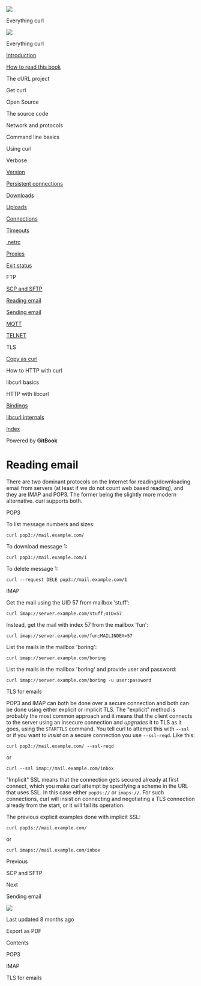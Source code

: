 <a href="../index.html" class="link-a079aa82--primary-53a25e66--logoLink-10d08504"></a>

<img src="https://gblobscdn.gitbook.com/orgs%2F-LxuH0qSm4xO9nWfEBlB%2Favatar.png?alt=media" class="image-67b14f24--avatar-1c1d03ec" />

<span class="text-4505230f--UIH400-4e41e82a--textContentFamily-49a318e1--spaceNameText-677c2969">Everything curl</span>

<a href="../index.html" class="link-a079aa82--primary-53a25e66--logoLink-10d08504"></a>

<img src="https://gblobscdn.gitbook.com/orgs%2F-LxuH0qSm4xO9nWfEBlB%2Favatar.png?alt=media" class="image-67b14f24--avatar-1c1d03ec" />

<span class="text-4505230f--UIH400-4e41e82a--textContentFamily-49a318e1--spaceNameText-677c2969">Everything curl</span>

<a href="../index.html" class="navButton-94f2579c--navButtonClickable-161b88ca"><span class="text-4505230f--UIH300-2063425d--textContentFamily-49a318e1--navButtonLabel-14a4968f">Introduction</span></a>

<a href="../how-to-read.html" class="navButton-94f2579c--navButtonClickable-161b88ca"><span class="text-4505230f--UIH300-2063425d--textContentFamily-49a318e1--navButtonLabel-14a4968f">How to read this book</span></a>

<span class="text-4505230f--UIH300-2063425d--textContentFamily-49a318e1--navButtonLabel-14a4968f">The cURL project</span>

<span class="text-4505230f--UIH300-2063425d--textContentFamily-49a318e1--navButtonLabel-14a4968f">Get curl</span>

<span class="text-4505230f--UIH300-2063425d--textContentFamily-49a318e1--navButtonLabel-14a4968f">Open Source</span>

<span class="text-4505230f--UIH300-2063425d--textContentFamily-49a318e1--navButtonLabel-14a4968f">The source code</span>

<span class="text-4505230f--UIH300-2063425d--textContentFamily-49a318e1--navButtonLabel-14a4968f">Network and protocols</span>

<span class="text-4505230f--UIH300-2063425d--textContentFamily-49a318e1--navButtonLabel-14a4968f">Command line basics</span>

<span class="text-4505230f--UIH300-2063425d--textContentFamily-49a318e1--navButtonLabel-14a4968f">Using curl</span>

<span class="text-4505230f--UIH300-2063425d--textContentFamily-49a318e1--navButtonLabel-14a4968f">Verbose</span>

<a href="version.html" class="navButton-94f2579c--pageItemWithChildrenNested-2c5d8183--navButtonClickable-161b88ca"><span class="text-4505230f--UIH300-2063425d--textContentFamily-49a318e1--navButtonLabel-14a4968f">Version</span></a>

<a href="persist.html" class="navButton-94f2579c--pageItemWithChildrenNested-2c5d8183--navButtonClickable-161b88ca"><span class="text-4505230f--UIH300-2063425d--textContentFamily-49a318e1--navButtonLabel-14a4968f">Persistent connections</span></a>

<a href="downloads.html" class="navButton-94f2579c--pageItemWithChildrenNested-2c5d8183--navButtonClickable-161b88ca"><span class="text-4505230f--UIH300-2063425d--textContentFamily-49a318e1--navButtonLabel-14a4968f">Downloads</span></a>

<a href="uploads.html" class="navButton-94f2579c--pageItemWithChildrenNested-2c5d8183--navButtonClickable-161b88ca"><span class="text-4505230f--UIH300-2063425d--textContentFamily-49a318e1--navButtonLabel-14a4968f">Uploads</span></a>

<a href="connections.html" class="navButton-94f2579c--pageItemWithChildrenNested-2c5d8183--navButtonClickable-161b88ca"><span class="text-4505230f--UIH300-2063425d--textContentFamily-49a318e1--navButtonLabel-14a4968f">Connections</span></a>

<a href="timeouts.html" class="navButton-94f2579c--pageItemWithChildrenNested-2c5d8183--navButtonClickable-161b88ca"><span class="text-4505230f--UIH300-2063425d--textContentFamily-49a318e1--navButtonLabel-14a4968f">Timeouts</span></a>

<a href="netrc.html" class="navButton-94f2579c--pageItemWithChildrenNested-2c5d8183--navButtonClickable-161b88ca"><span class="text-4505230f--UIH300-2063425d--textContentFamily-49a318e1--navButtonLabel-14a4968f">.netrc</span></a>

<a href="proxies.html" class="navButton-94f2579c--pageItemWithChildrenNested-2c5d8183--navButtonClickable-161b88ca"><span class="text-4505230f--UIH300-2063425d--textContentFamily-49a318e1--navButtonLabel-14a4968f">Proxies</span></a>

<a href="returns.html" class="navButton-94f2579c--pageItemWithChildrenNested-2c5d8183--navButtonClickable-161b88ca"><span class="text-4505230f--UIH300-2063425d--textContentFamily-49a318e1--navButtonLabel-14a4968f">Exit status</span></a>

<span class="text-4505230f--UIH300-2063425d--textContentFamily-49a318e1--navButtonLabel-14a4968f">FTP</span>

<a href="scpsftp.html" class="navButton-94f2579c--pageItemWithChildrenNested-2c5d8183--navButtonClickable-161b88ca"><span class="text-4505230f--UIH300-2063425d--textContentFamily-49a318e1--navButtonLabel-14a4968f">SCP and SFTP</span></a>

<a href="reademail.html" class="navButton-94f2579c--pageItemWithChildrenNested-2c5d8183--navButtonClickable-161b88ca--navButtonOpened-6a88552e"><span class="text-4505230f--UIH300-2063425d--textContentFamily-49a318e1--navButtonLabel-14a4968f">Reading email</span></a>

<a href="smtp.html" class="navButton-94f2579c--pageItemWithChildrenNested-2c5d8183--navButtonClickable-161b88ca"><span class="text-4505230f--UIH300-2063425d--textContentFamily-49a318e1--navButtonLabel-14a4968f">Sending email</span></a>

<a href="mqtt.html" class="navButton-94f2579c--pageItemWithChildrenNested-2c5d8183--navButtonClickable-161b88ca"><span class="text-4505230f--UIH300-2063425d--textContentFamily-49a318e1--navButtonLabel-14a4968f">MQTT</span></a>

<a href="telnet.html" class="navButton-94f2579c--pageItemWithChildrenNested-2c5d8183--navButtonClickable-161b88ca"><span class="text-4505230f--UIH300-2063425d--textContentFamily-49a318e1--navButtonLabel-14a4968f">TELNET</span></a>

<span class="text-4505230f--UIH300-2063425d--textContentFamily-49a318e1--navButtonLabel-14a4968f">TLS</span>

<a href="copyas.html" class="navButton-94f2579c--pageItemWithChildrenNested-2c5d8183--navButtonClickable-161b88ca"><span class="text-4505230f--UIH300-2063425d--textContentFamily-49a318e1--navButtonLabel-14a4968f">Copy as curl</span></a>

<span class="text-4505230f--UIH300-2063425d--textContentFamily-49a318e1--navButtonLabel-14a4968f">How to HTTP with curl</span>

<span class="text-4505230f--UIH300-2063425d--textContentFamily-49a318e1--navButtonLabel-14a4968f">libcurl basics</span>

<span class="text-4505230f--UIH300-2063425d--textContentFamily-49a318e1--navButtonLabel-14a4968f">HTTP with libcurl</span>

<a href="../bindings.html" class="navButton-94f2579c--navButtonClickable-161b88ca"><span class="text-4505230f--UIH300-2063425d--textContentFamily-49a318e1--navButtonLabel-14a4968f">Bindings</span></a>

<a href="../internals.html" class="navButton-94f2579c--navButtonClickable-161b88ca"><span class="text-4505230f--UIH300-2063425d--textContentFamily-49a318e1--navButtonLabel-14a4968f">libcurl internals</span></a>

<a href="../bookindex.html" class="navButton-94f2579c--navButtonClickable-161b88ca"><span class="text-4505230f--UIH300-2063425d--textContentFamily-49a318e1--navButtonLabel-14a4968f">Index</span></a>

<a href="https://www.gitbook.com/?utm_source=content&amp;utm_medium=trademark&amp;utm_campaign=curl-1" class="reset-3c756112--trademark-a8da4b94"></a>

<span class="text-4505230f--TextH200-a3425406--textUIFamily-5ebd8e40">Powered by **GitBook**</span>

# <span class="text-4505230f--DisplayH900-bfb998fa--textContentFamily-49a318e1">Reading email</span>

<span class="text-4505230f--UIH300-2063425d--textUIFamily-5ebd8e40--text-8ee2c8b2"></span>

<span class="text-4505230f--UIH300-2063425d--textUIFamily-5ebd8e40--text-8ee2c8b2"></span>

<span class="text-4505230f--TextH400-3033861f--textContentFamily-49a318e1"><span data-key="e1c76a74e7d44d0d82186a3aeb570799"><span data-offset-key="e1c76a74e7d44d0d82186a3aeb570799:0">There are two dominant protocols on the Internet for reading/downloading email from servers (at least if we do not count web based reading), and they are IMAP and POP3. The former being the slightly more modern alternative. curl supports both.</span></span></span>

<span class="text-4505230f--HeadingH700-04e1a2a3--textContentFamily-49a318e1"><span data-key="e1ca8729922147619bffcbb07cc1834e"><span data-offset-key="e1ca8729922147619bffcbb07cc1834e:0">POP3</span></span></span>

<span class="text-4505230f--TextH400-3033861f--textContentFamily-49a318e1"><span data-key="0339c9761f1b4fb7add6837cdd7228d1"><span data-offset-key="0339c9761f1b4fb7add6837cdd7228d1:0">To list message numbers and sizes:</span></span></span>

    curl pop3://mail.example.com/

<span class="text-4505230f--TextH400-3033861f--textContentFamily-49a318e1"><span data-key="42cfe6e3a0aa4037adc1fc0621c01851"><span data-offset-key="42cfe6e3a0aa4037adc1fc0621c01851:0">To download message 1:</span></span></span>

    curl pop3://mail.example.com/1

<span class="text-4505230f--TextH400-3033861f--textContentFamily-49a318e1"><span data-key="4bd1a0e6b3d448b6b99e77b4115b26ec"><span data-offset-key="4bd1a0e6b3d448b6b99e77b4115b26ec:0">To delete message 1:</span></span></span>

    curl --request DELE pop3://mail.example.com/1

<span class="text-4505230f--HeadingH700-04e1a2a3--textContentFamily-49a318e1"><span data-key="f0488b041aea44deb858281b22e82b21"><span data-offset-key="f0488b041aea44deb858281b22e82b21:0">IMAP</span></span></span>

<span class="text-4505230f--TextH400-3033861f--textContentFamily-49a318e1"><span data-key="ec71698dab214d33aed63e5ae160ecb5"><span data-offset-key="ec71698dab214d33aed63e5ae160ecb5:0">Get the mail using the UID 57 from mailbox 'stuff':</span></span></span>

    curl imap://server.example.com/stuff;UID=57

<span class="text-4505230f--TextH400-3033861f--textContentFamily-49a318e1"><span data-key="983cc58d730c41c0aa523d1860e97507"><span data-offset-key="983cc58d730c41c0aa523d1860e97507:0">Instead, get the mail with index 57 from the mailbox 'fun':</span></span></span>

    curl imap://server.example.com/fun;MAILINDEX=57

<span class="text-4505230f--TextH400-3033861f--textContentFamily-49a318e1"><span data-key="5c6890225eb545fe97d4bf5427097abb"><span data-offset-key="5c6890225eb545fe97d4bf5427097abb:0">List the mails in the mailbox 'boring':</span></span></span>

    curl imap://server.example.com/boring

<span class="text-4505230f--TextH400-3033861f--textContentFamily-49a318e1"><span data-key="7c2ecbc311de4b7ab49c09a04aa461f5"><span data-offset-key="7c2ecbc311de4b7ab49c09a04aa461f5:0">List the mails in the mailbox 'boring' and provide user and password:</span></span></span>

    curl imap://server.example.com/boring -u user:password

<span class="text-4505230f--HeadingH700-04e1a2a3--textContentFamily-49a318e1"><span data-key="ee5531d79a5b47c1843052170418e2e8"><span data-offset-key="ee5531d79a5b47c1843052170418e2e8:0">TLS for emails</span></span></span>

<span class="text-4505230f--TextH400-3033861f--textContentFamily-49a318e1"><span data-key="a0e4e399d2a747f982961ff7aba865fb"><span data-offset-key="a0e4e399d2a747f982961ff7aba865fb:0">POP3 and IMAP can both be done over a secure connection and both can be done using either explicit or implicit TLS. The "explicit" method is probably the most common approach and it means that the client connects to the server using an insecure connection and </span><span data-offset-key="a0e4e399d2a747f982961ff7aba865fb:1">_upgrades_</span><span data-offset-key="a0e4e399d2a747f982961ff7aba865fb:2"> it to TLS as it goes, using the </span><span data-offset-key="a0e4e399d2a747f982961ff7aba865fb:3">`STARTTLS`</span><span data-offset-key="a0e4e399d2a747f982961ff7aba865fb:4"> command. You tell curl to attempt this with </span><span data-offset-key="a0e4e399d2a747f982961ff7aba865fb:5">`--ssl`</span><span data-offset-key="a0e4e399d2a747f982961ff7aba865fb:6"> or if you want to </span><span data-offset-key="a0e4e399d2a747f982961ff7aba865fb:7">_insist_</span><span data-offset-key="a0e4e399d2a747f982961ff7aba865fb:8"> on a secure connection you use </span><span data-offset-key="a0e4e399d2a747f982961ff7aba865fb:9">`--ssl-reqd`</span><span data-offset-key="a0e4e399d2a747f982961ff7aba865fb:10">. Like this:</span></span></span>

    curl pop3://mail.example.com/ --ssl-reqd

<span class="text-4505230f--TextH400-3033861f--textContentFamily-49a318e1"><span data-key="6dafd4037c7b430ab1eed09079787311"><span data-offset-key="6dafd4037c7b430ab1eed09079787311:0">or</span></span></span>

    curl --ssl imap://mail.example.com/inbox

<span class="text-4505230f--TextH400-3033861f--textContentFamily-49a318e1"><span data-key="32d790f873864e3c9015ed7018eaa019"><span data-offset-key="32d790f873864e3c9015ed7018eaa019:0">"Implicit" SSL means that the connection gets secured already at first connect, which you make curl attempt by specifying a scheme in the URL that uses SSL. In this case either </span><span data-offset-key="32d790f873864e3c9015ed7018eaa019:1">`pop3s://`</span><span data-offset-key="32d790f873864e3c9015ed7018eaa019:2"> or </span><span data-offset-key="32d790f873864e3c9015ed7018eaa019:3">`imaps://`</span><span data-offset-key="32d790f873864e3c9015ed7018eaa019:4">. For such connections, curl will insist on connecting and negotiating a TLS connection already from the start, or it will fail its operation.</span></span></span>

<span class="text-4505230f--TextH400-3033861f--textContentFamily-49a318e1"><span data-key="ee06b3655362435fa3c75a9171724ecd"><span data-offset-key="ee06b3655362435fa3c75a9171724ecd:0">The previous explicit examples done with implicit SSL:</span></span></span>

    curl pop3s://mail.example.com/

<span class="text-4505230f--TextH400-3033861f--textContentFamily-49a318e1"><span data-key="fa3ca72cff734475acd2a2f80440eda0"><span data-offset-key="fa3ca72cff734475acd2a2f80440eda0:0">or</span></span></span>

    curl imaps://mail.example.com/inbox

<a href="scpsftp.html" class="reset-3c756112--card-6570f064--whiteCard-fff091a4--cardPrevious-56a5e674"></a>

<span class="text-4505230f--TextH200-a3425406--textContentFamily-49a318e1">Previous</span>

<span class="text-4505230f--UIH400-4e41e82a--textContentFamily-49a318e1">SCP and SFTP</span>

<a href="smtp.html" class="reset-3c756112--card-6570f064--whiteCard-fff091a4--cardNext-19241c42"></a>

<span class="text-4505230f--TextH200-a3425406--textContentFamily-49a318e1">Next</span>

<span class="text-4505230f--UIH400-4e41e82a--textContentFamily-49a318e1">Sending email</span>

<img src="https://avatars.githubusercontent.com/u/66654881?v=4" class="image-67b14f24--avatar-1c1d03ec" />

<span class="text-4505230f--TextH200-a3425406--textContentFamily-49a318e1">Last updated 8 months ago</span>

<span class="text-4505230f--UIH300-2063425d--textUIFamily-5ebd8e40">Export as PDF</span>

<span class="text-4505230f--InfoH100-1e92e1d1--textContentFamily-49a318e1">Contents</span>

<a href="reademail.html#pop3" class="reset-3c756112--menuItem-aa02f6ec--menuItemLight-757d5235--menuItemInline-173bdf97--pageTocItem-f4427024"></a>

<span class="text-4505230f--UIH300-2063425d--textContentFamily-49a318e1"><span class="text-4505230f--UIH200-50ead35f--textContentFamily-49a318e1">POP3</span></span>

<a href="reademail.html#imap" class="reset-3c756112--menuItem-aa02f6ec--menuItemLight-757d5235--menuItemInline-173bdf97--pageTocItem-f4427024"></a>

<span class="text-4505230f--UIH300-2063425d--textContentFamily-49a318e1"><span class="text-4505230f--UIH200-50ead35f--textContentFamily-49a318e1">IMAP</span></span>

<a href="reademail.html#tls-for-emails" class="reset-3c756112--menuItem-aa02f6ec--menuItemLight-757d5235--menuItemInline-173bdf97--pageTocItem-f4427024"></a>

<span class="text-4505230f--UIH300-2063425d--textContentFamily-49a318e1"><span class="text-4505230f--UIH200-50ead35f--textContentFamily-49a318e1">TLS for emails</span></span>
